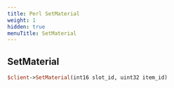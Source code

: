 ```yaml
---
title: Perl SetMaterial
weight: 1
hidden: true
menuTitle: SetMaterial
---
```

## SetMaterial
```perl
$client->SetMaterial(int16 slot_id, uint32 item_id)
```